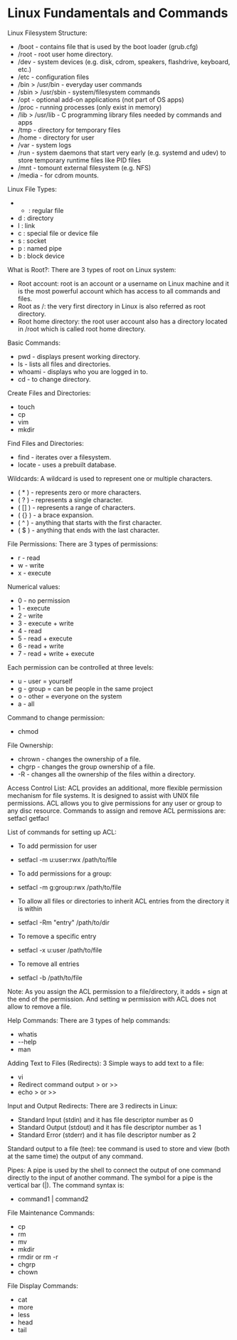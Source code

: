 # Linux Fundamentals and Commands

Linux Filesystem Structure:
* /boot - contains file that is used by the boot loader (grub.cfg)
* /root - root user home directory.
* /dev - system devices (e.g. disk, cdrom, speakers, flashdrive, keyboard, etc.)
* /etc - configuration files
* /bin > /usr/bin - everyday user commands
* /sbin > /usr/sbin - system/filesystem commands
* /opt - optional add-on applications (not part of OS apps)
* /proc - running processes (only exist in memory)
* /lib > /usr/lib - C programming library files needed by commands and apps
* /tmp - directory for temporary files
* /home - directory for user
* /var - system logs
* /run - system daemons that start very early (e.g. systemd and udev) to store temporary runtime files like PID files
* /mnt - tomount external filesystem (e.g. NFS)
* /media - for cdrom mounts.

Linux File Types:
* - : regular file
* d : directory
* l : link
* c : special file or device file
* s : socket
* p : named pipe
* b : block device

What is Root?:
There are 3 types of root on Linux system:
* Root account: root is an account or a username on Linux machine and it is the most powerful account which has access to all commands and files.
* Root as /: the very first directory in Linux is also referred as root directory.
* Root home directory: the root user account also has a directory located in /root which is called root home directory.

Basic Commands:
* pwd - displays present working directory.
* ls - lists all files and directories.
* whoami - displays who you are logged in to.
* cd -  to change directory.

Create Files and Directories:
* touch <name>
* cp <name> <path>
* vim
* mkdir <name>

Find Files and Directories:
* find - iterates over a filesystem.
* locate - uses a prebuilt database.

Wildcards:
A wildcard is used to represent one or multiple characters.
* ( * ) - represents zero or more characters.
* ( ? ) - represents a single character.
* ( [] ) - represents a range of characters.
* ( {} ) - a brace expansion.
* ( ^ ) - anything that starts with the first character.
* ( $ ) - anything that ends with the last character.

File Permissions:
There are 3 types of permissions:
* r - read
* w - write
* x - execute

Numerical values:
* 0 - no permission
* 1 - execute
* 2 - write
* 3 - execute + write
* 4 - read
* 5 - read + execute
* 6 - read + write
* 7 - read + write + execute

Each permission can be controlled at three levels:
* u - user = yourself
* g - group = can be people in the same project
* o - other = everyone on the system
* a - all

Command to change permission:
* chmod

File Ownership:
* chrown - changes the ownership of a file.
* chgrp - changes the group ownership of a file.
* -R - changes all the ownership of the files within a directory.

Access Control List:
ACL provides an additional, more flexible permission mechanism for file systems. It is designed to assist with UNIX file permissions. ACL allows you to give permissions for any user or group to any disc resource.
Commands to assign and remove ACL permissions are:
setfacl
getfacl

List of commands for setting up ACL:
* To add permission for user
* setfacl -m u:user:rwx /path/to/file

* To add permissions for a group:
* setfacl -m g:group:rwx /path/to/file

* To allow all files or directories to inherit ACL entries from the directory it is within
* setfacl -Rm "entry" /path/to/dir

* To remove a specific entry
* setfacl -x u:user /path/to/file

* To remove all entries
* setfacl -b /path/to/file

Note: As you assign the ACL permission to a file/directory, it adds + sign at the end of the permission. And setting w permission with ACL does not allow to remove a file.

Help Commands:
There are 3 types of help commands:
* whatis <command>
* <command> --help
* man <command>

Adding Text to Files (Redirects):
3 Simple ways to add text to a file:
* vi
* Redirect command output > or >>
* echo > or >>

Input and Output Redirects:
There are 3 redirects in Linux:
* Standard Input (stdin) and it has file descriptor number as 0
* Standard Output (stdout) and it has file descriptor number as 1
* Standard Error (stderr) and it has file descriptor number as 2

Standard output to a file (tee):
tee command is used to store and view (both at the same time) the output of any command.

Pipes:
A pipe is used by the shell to connect the output of one command directly to the input of another command.
The symbol for a pipe is the vertical bar (|). The command syntax is:
* command1 <arguments> | command2 <arguments>

File Maintenance Commands:
* cp
* rm
* mv
* mkdir
* rmdir or rm -r
* chgrp
* chown

File Display Commands:
* cat
* more
* less
* head
* tail
